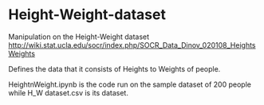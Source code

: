 # Height-Weight-dataset
Manipulation on the Height-Weight dataset
http://wiki.stat.ucla.edu/socr/index.php/SOCR_Data_Dinov_020108_HeightsWeights

Defines the data that it consists of Heights to Weights of people.

HeightnWeight.ipynb is the code run on the sample dataset of 200 people while H_W dataset.csv is its dataset.

